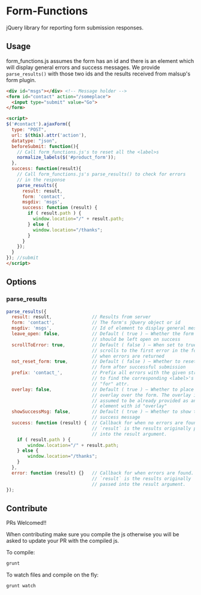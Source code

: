 # Form-Functions

jQuery library for reporting form submission responses.

## Usage
form_functions.js assumes the form has an id and there is an element which will display general errors and success messages. We provide `parse_results()` with those two ids and the results received from malsup's form plugin.

```html
<div id="msgs"></div> <!-- Message holder -->
<form id="contact" action="/someplace">
  <input type="submit" value="Go">
</form>

<script>
$('#contact').ajaxForm({
  type: "POST",
  url: $(this).attr('action'),
  datatype: "json",
  beforeSubmit: function(){
    // Call form_functions.js's to reset all the <label>s
    normalize_labels($('#product_form'));
  },
  success: function(result){
    // Call form_functions.js's parse_results() to check for errors
    // in the response
    parse_results({
      result: result,
      form: 'contact',
      msgdiv: 'msgs',
      success: function (result) {
        if ( result.path ) {
          window.location="/" + result.path;
        } else {
          window.location="/thanks";
        }
      }
    });
  }
}); //submit
</script>
```

## Options

### parse_results

```js
parse_results({
  result: result,               // Results from server
  form: 'contact',              // The form's jQuery object or id
  msgdiv: 'msgs',               // Id of element to display general messages
  leave_open: false,            // Default ( true ) – Whether the form
                                // should be left open on success
  scrollToError: true,          // Default ( false ) – When set to true,
                                // scrolls to the first error in the form
                                // when errors are returned
  not_reset_form: true,         // Default ( false ) – Whether to reset
                                // form after successful submission
  prefix: 'contact_',           // Prefix all errors with the given string
                                // to find the corresponding <label>'s
                                // "for" attr.
  overlay: false,               // Default ( true ) – Whether to place an
                                // overlay over the form. The overlay is
                                // assumed to be already provided as an
                                // element with id "overlay"
  showSuccessMsg: false,        // Default ( true ) – Whether to show the
                                // success message
  success: function (result) {  // Callback for when no errors are found.
                                // `result` is the results originally passed
                                // into the result argument.
    if ( result.path ) {
        window.location="/" + result.path;
    } else {
        window.location="/thanks";
    }
  },
  error: function (result) {}   // Callback for when errors are found.
                                // `result` is the results originally
                                // passed into the result argument.
});
```

## Contribute
PRs Welcomed!!

When contributing make sure you compile the js otherwise you will be asked to update your PR with the compiled js.

To compile:

```sh
grunt
```

To watch files and compile on the fly:

```sh
grunt watch
```
